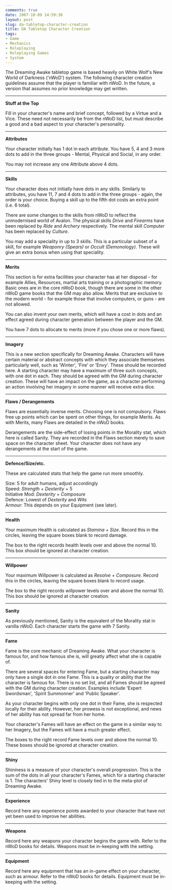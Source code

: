```yaml
---
comments: true
date: 2007-10-09 14:59:30
layout: post
slug: da-tabletop-character-creation
title: DA Tabletop Character Creation
tags:
- Game
- Mechanics
- Roleplaying
- Roleplaying Games
- System
---
```


<p>The Dreaming Awake tabletop game is based heavily on White Wolf&#039;s New World of Darkness (&#039;nWoD&#039;) system.  The following character creation guidelines assume that the player is familiar with nWoD.  In the future, a version that assumes no prior knowledge may get written.</p>
<hr />
<p><b>Stuff at the Top</b></p>
<p>Fill in your character&#039;s name and brief concept, followed by a Virtue and a Vice.  These need not necessarily be from the nWoD list, but must describe a good and a bad aspect to your character&#039;s personality.</p>
<hr />
<p><b>Attributes</b></p>
<p>Your character initially has 1 dot in each attribute.  You have 5, 4 and 3 more dots to add in the three groups - Mental, Physical and Social, in any order.</p>
<p>You may not increase any one Attribute above 4 dots.</p>
<hr />
<p><b>Skills</b></p>
<p>Your character does not initially have dots in any skills.  Similarly to attributes, you have 11, 7 and 4 dots to add in the three groups - again, the order is your choice.  Buying a skill up to the fifth dot costs an extra point (i.e. 6 total).</p>
<p>There are some changes to the skills from nWoD to reflect the unmodernised world of Avalon.  The physical skills <i>Drive</i> and <i>Firearms</i> have been replaced by <i>Ride</i> and <i>Archery</i> respectively.  The mental skill <i>Computer</i> has been replaced by <i>Culture</i>.</p>
<p>You may add a speciality in up to 3 skills.  This is a particular subset of a skill, for example <i>Weaponry (Spears)</i> or <i>Occult (Demonology)</i>.  These will give an extra bonus when using that speciality.</p>
<hr />
<p><b>Merits</b></p>
<p>This section is for extra facilities your character has at her disposal - for example Allies, Resources, martial arts training or a photographic memory.  Basic ones are in the core nWoD book, though there are some in the other nWoD game books that the GM may also allow.  Merits that are exclusive to the modern world - for example those that involve computers, or guns - are not allowed.</p>
<p>You can also invent your own merits, which will have a cost in dots and an effect agreed during character generation between the player and the GM.</p>
<p>You have 7 dots to allocate to merits (more if you chose one or more flaws).</p>
<hr />
<p><b>Imagery</b></p>
<p>This is a new section specifically for Dreaming Awake.  Characters will have certain material or abstract concepts with which they associate themselves particularly well, such as &#039;Winter&#039;, &#039;Fire&#039; or &#039;Envy&#039;.  These should be recorded here.  A starting character may have a maximum of three such concepts, with one dot in each.  They should be agreed with the GM during character creation.  These will have an impact on the game, as a character performing an action involving her imagery in some manner will receive extra dice.</p>
<hr />
<p><b>Flaws / Derangements</b></p>
<p>Flaws are essentially inverse merits.  Choosing one is not compulsory.  Flaws free up points which can be spent on other things, for example Merits.  As with Merits, many Flaws are detailed in the nWoD books.</p>
<p>Derangements are the side-effect of losing points in the Morality stat, which here is called Sanity.  They are recorded in the Flaws section merely to save space on the character sheet.  Your character does not have any derangements at the start of the game.</p>
<hr />
<p><b>Defence/Size/etc.</b></p>
<p>These are calculated stats that help the game run more smoothly.</p>
<p>Size: 5 for adult humans, adjust accordingly<br />
Speed: <i>Strength</i> + <i>Dexterity</i> + 5<br />
Initiative Mod: <i>Dexterity</i> + <i>Composure</i><br />
Defence: Lowest of <i>Dexterity</i> and <i>Wits</i><br />
Armour: This depends on your Equipment (see later).</p>
<hr />
<p><b>Health</b></p>
<p>Your maximum Health is calculated as <i>Stamina</i> + <i>Size</i>.  Record this in the circles, leaving the square boxes blank to record damage.</p>
<p>The box to the right records health levels over and above the normal 10.  This box should be ignored at character creation.</p>
<hr />
<p><b>Willpower</b></p>
<p>Your maximum Willpower is calculated as <i>Resolve</i> + <i>Composure</i>.  Record this in the circles, leaving the square boxes blank to record usage.</p>
<p>The box to the right records willpower levels over and above the normal 10.  This box should be ignored at character creation.</p>
<hr />
<p><b>Sanity</b></p>
<p>As previously mentioned, Sanity is the equivalent of the Morality stat in vanilla nWoD.  Each character starts the game with 7 Sanity.</p>
<hr />
<p><b>Fame</b></p>
<p>Fame is the core mechanic of Dreaming Awake.  What your character is famous for, and how famous she is, will greatly affect what she is capable of.</p>
<p>There are several spaces for entering Fame, but a starting character may only have a single dot in one Fame.  This is a quality or ability that the character is famous for.  There is no set list, and all Fames should be agreed with the GM during character creation.  Examples include &#039;Expert Swordsman&#039;, &#039;Spirit Summonner&#039; and &#039;Public Speaker&#039;.</p>
<p>As your character begins with only one dot in their Fame, she is respected locally for their ability.  However, her prowess is not exceptional, and news of her ability has not spread far from her home.</p>
<p>Your character&#039;s Fames will have an effect on the game in a similar way to her Imagery, but the Fames will have a much greater effect.</p>
<p>The boxes to the right record Fame levels over and above the normal 10.  These boxes should be ignored at character creation.</p>
<hr />
<p><b>Shiny</b></p>
<p>Shininess is a measure of your character&#039;s overall progression.  This is the sum of the dots in all your character&#039;s Fames, which for a starting character is 1.  The characters&#039; Shiny level is closely tied in to the meta-plot of Dreaming Awake.</p>
<hr />
<p><b>Experience</b></p>
<p>Record here any experience points awarded to your character that have not yet been used to improve her abilities.</p>
<hr />
<p><b>Weapons</b></p>
<p>Record here any weapons your character begins the game with.  Refer to the nWoD books for details.  Weapons must be in-keeping with the setting.</p>
<hr />
<p><b>Equipment</b></p>
<p>Record here any equipment that has an in-game effect on your character, such as armour.  Refer to the nWoD books for details.  Equipment must be in-keeping with the setting.</p>

